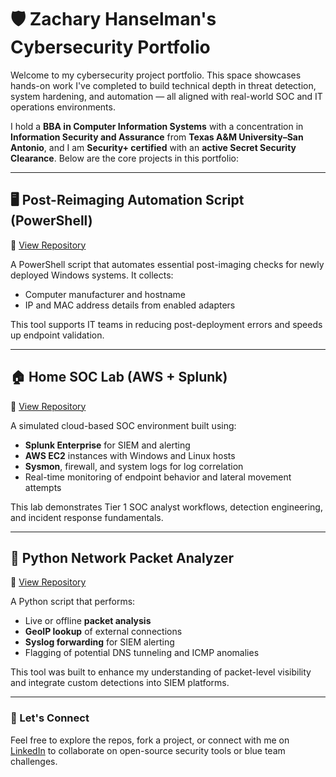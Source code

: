 # 🛡️ Zachary Hanselman's Cybersecurity Portfolio

Welcome to my cybersecurity project portfolio. This space showcases hands-on work I've completed to build technical depth in threat detection, system hardening, and automation — all aligned with real-world SOC and IT operations environments.

I hold a **BBA in Computer Information Systems** with a concentration in **Information Security and Assurance** from **Texas A&M University–San Antonio**, and I am **Security+ certified** with an **active Secret Security Clearance**. Below are the core projects in this portfolio:

---

## 🖥️ Post-Reimaging Automation Script (PowerShell)

🔗 [View Repository](https://github.com/yourusername/Post-Imaging-Script)

A PowerShell script that automates essential post-imaging checks for newly deployed Windows systems. It collects:
- Computer manufacturer and hostname
- IP and MAC address details from enabled adapters

This tool supports IT teams in reducing post-deployment errors and speeds up endpoint validation.

---

## 🏠 Home SOC Lab (AWS + Splunk)

🔗 [View Repository](https://github.com/yourusername/Home-SOC-Lab)

A simulated cloud-based SOC environment built using:
- **Splunk Enterprise** for SIEM and alerting
- **AWS EC2** instances with Windows and Linux hosts
- **Sysmon**, firewall, and system logs for log correlation
- Real-time monitoring of endpoint behavior and lateral movement attempts

This lab demonstrates Tier 1 SOC analyst workflows, detection engineering, and incident response fundamentals.

---

## 📡 Python Network Packet Analyzer

🔗 [View Repository](https://github.com/yourusername/Python-Traffic-Analyzer)

A Python script that performs:
- Live or offline **packet analysis**
- **GeoIP lookup** of external connections
- **Syslog forwarding** for SIEM alerting
- Flagging of potential DNS tunneling and ICMP anomalies

This tool was built to enhance my understanding of packet-level visibility and integrate custom detections into SIEM platforms.

---

### 🔗 Let's Connect
Feel free to explore the repos, fork a project, or connect with me on [LinkedIn](https://www.linkedin.com/in/zachary-hanselman) to collaborate on open-source security tools or blue team challenges.
